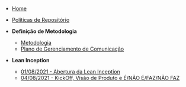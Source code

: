 <!-- docs/_sidebar.md -->
- [Home](/)
- [Políticas de Repositório](/Policies/Policies.md)

- **Definição de Metodologia**
  - [Metodologia](/Project/Methodology.md)
  - [Plano de Gerenciamento de Comunicação](/Project/CommunicationPlan.md)

- **Lean Inception**
  - [01/08/2021 - Abertura da Lean Inception](/LeanInception/Meetings/31072021LeanInceptionPlanning.md)
  - [04/08/2021 - KickOff, Visão de Produto e É/NÃO É/FAZ/NÃO FAZ](/LeanInception/Meetings/04082021LeanInception.md)